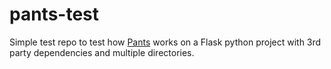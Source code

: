 # pants-test

Simple test repo to test how
[Pants](https://www.pantsbuild.org/index.html) works on a Flask python
project with 3rd party dependencies and multiple directories.
